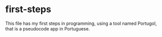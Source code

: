# first-steps

This file has my first steps in programming, using a tool named Portugol, that is a pseudocode app in Portuguese.
